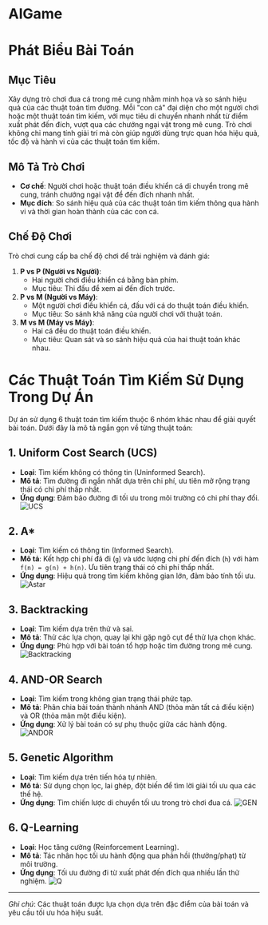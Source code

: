 # AIGame
# Phát Biểu Bài Toán

## Mục Tiêu
Xây dựng trò chơi đua cá trong mê cung nhằm minh họa và so sánh hiệu quả của các thuật toán tìm đường. Mỗi "con cá" đại diện cho một người chơi hoặc một thuật toán tìm kiếm, với mục tiêu di chuyển nhanh nhất từ điểm xuất phát đến đích, vượt qua các chướng ngại vật trong mê cung. Trò chơi không chỉ mang tính giải trí mà còn giúp người dùng trực quan hóa hiệu quả, tốc độ và hành vi của các thuật toán tìm kiếm.

## Mô Tả Trò Chơi
- **Cơ chế**: Người chơi hoặc thuật toán điều khiển cá di chuyển trong mê cung, tránh chướng ngại vật để đến đích nhanh nhất.
- **Mục đích**: So sánh hiệu quả của các thuật toán tìm kiếm thông qua hành vi và thời gian hoàn thành của các con cá.

## Chế Độ Chơi
Trò chơi cung cấp ba chế độ chơi để trải nghiệm và đánh giá:
1. **P vs P (Người vs Người)**: 
   - Hai người chơi điều khiển cá bằng bàn phím.
   - Mục tiêu: Thi đấu để xem ai đến đích trước.
2. **P vs M (Người vs Máy)**:
   - Một người chơi điều khiển cá, đấu với cá do thuật toán điều khiển.
   - Mục tiêu: So sánh khả năng của người chơi với thuật toán.
3. **M vs M (Máy vs Máy)**:
   - Hai cá đều do thuật toán điều khiển.
   - Mục tiêu: Quan sát và so sánh hiệu quả của hai thuật toán khác nhau.



# Các Thuật Toán Tìm Kiếm Sử Dụng Trong Dự Án

Dự án sử dụng 6 thuật toán tìm kiếm thuộc 6 nhóm khác nhau để giải quyết bài toán. Dưới đây là mô tả ngắn gọn về từng thuật toán:

## 1. Uniform Cost Search (UCS)
- **Loại**: Tìm kiếm không có thông tin (Uninformed Search).
- **Mô tả**: Tìm đường đi ngắn nhất dựa trên chi phí, ưu tiên mở rộng trạng thái có chi phí thấp nhất.
- **Ứng dụng**: Đảm bảo đường đi tối ưu trong môi trường có chi phí thay đổi.
![UCS](https://github.com/user-attachments/assets/c78cb03f-c4b4-47c3-b8cd-8308b5e00927)


## 2. A*
- **Loại**: Tìm kiếm có thông tin (Informed Search).
- **Mô tả**: Kết hợp chi phí đã đi (`g`) và ước lượng chi phí đến đích (`h`) với hàm `f(n) = g(n) + h(n)`. Ưu tiên trạng thái có chi phí thấp nhất.
- **Ứng dụng**: Hiệu quả trong tìm kiếm không gian lớn, đảm bảo tính tối ưu.
![Astar](https://github.com/user-attachments/assets/3a26a05b-cc22-474d-9eae-2d3da3702175)

## 3. Backtracking
- **Loại**: Tìm kiếm dựa trên thử và sai.
- **Mô tả**: Thử các lựa chọn, quay lại khi gặp ngõ cụt để thử lựa chọn khác.
- **Ứng dụng**: Phù hợp với bài toán tổ hợp hoặc tìm đường trong mê cung.
![Backtracking](https://github.com/user-attachments/assets/3a355b32-7052-4cba-b4b6-672e49e2f607)

## 4. AND-OR Search
- **Loại**: Tìm kiếm trong không gian trạng thái phức tạp.
- **Mô tả**: Phân chia bài toán thành nhánh AND (thỏa mãn tất cả điều kiện) và OR (thỏa mãn một điều kiện).
- **Ứng dụng**: Xử lý bài toán có sự phụ thuộc giữa các hành động.
![ANDOR](https://github.com/user-attachments/assets/8b995468-2999-4fd9-b789-134e0580e125)

## 5. Genetic Algorithm
- **Loại**: Tìm kiếm dựa trên tiến hóa tự nhiên.
- **Mô tả**: Sử dụng chọn lọc, lai ghép, đột biến để tìm lời giải tối ưu qua các thế hệ.
- **Ứng dụng**: Tìm chiến lược di chuyển tối ưu trong trò chơi đua cá.
![GEN](https://github.com/user-attachments/assets/0a926e9e-f0c2-4586-9077-83c3d6d8038d)

## 6. Q-Learning
- **Loại**: Học tăng cường (Reinforcement Learning).
- **Mô tả**: Tác nhân học tối ưu hành động qua phản hồi (thưởng/phạt) từ môi trường.
- **Ứng dụng**: Tối ưu đường đi từ xuất phát đến đích qua nhiều lần thử nghiệm.
![Q](https://github.com/user-attachments/assets/13cdfdb2-8e6d-44bf-b530-2da0130826c1)

---
*Ghi chú*: Các thuật toán được lựa chọn dựa trên đặc điểm của bài toán và yêu cầu tối ưu hóa hiệu suất.
